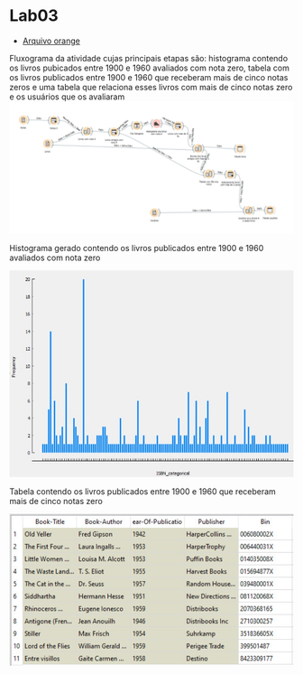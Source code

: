 # Lab03  

* [Arquivo orange](https://github.com/Isabela-C-Sousa/MC536/tree/master/lab03/Notebook)
  

Fluxograma da atividade cujas principais etapas são: histograma contendo os livros pubicados entre 1900 e 1960 avaliados com nota zero, tabela com os livros publicados entre 1900 e 1960 que receberam mais de cinco notas zeros e uma tabela que relaciona esses livros com mais de cinco notas zero e os usuários que os avaliaram  
  ![fluxograma](https://github.com/Isabela-C-Sousa/MC536/blob/master/lab03/Images/Fluxograma.jpeg)



Histograma gerado contendo os livros publicados entre 1900 e 1960 avaliados com nota zero

  ![histograma](https://github.com/Isabela-C-Sousa/MC536/blob/master/lab03/Images/Histograma.jpeg)



Tabela contendo os livros publicados entre 1900 e 1960 que receberam mais de cinco notas zero

  ![tabela](https://github.com/Isabela-C-Sousa/MC536/blob/master/lab03/Images/Tabela.jpeg)
